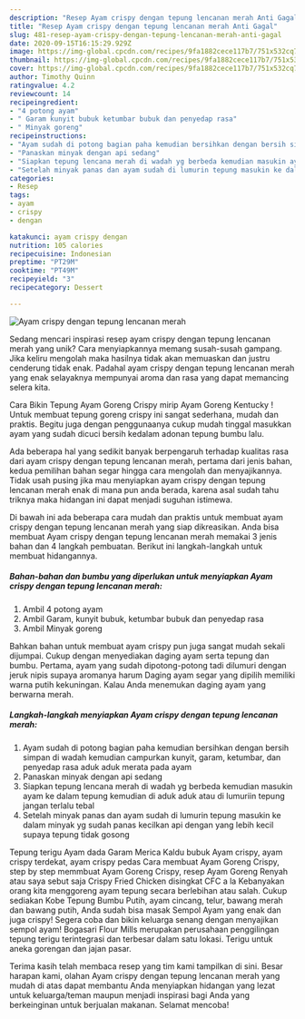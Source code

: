 ```yaml
---
description: "Resep Ayam crispy dengan tepung lencanan merah Anti Gagal"
title: "Resep Ayam crispy dengan tepung lencanan merah Anti Gagal"
slug: 481-resep-ayam-crispy-dengan-tepung-lencanan-merah-anti-gagal
date: 2020-09-15T16:15:29.929Z
image: https://img-global.cpcdn.com/recipes/9fa1882cece117b7/751x532cq70/ayam-crispy-dengan-tepung-lencanan-merah-foto-resep-utama.jpg
thumbnail: https://img-global.cpcdn.com/recipes/9fa1882cece117b7/751x532cq70/ayam-crispy-dengan-tepung-lencanan-merah-foto-resep-utama.jpg
cover: https://img-global.cpcdn.com/recipes/9fa1882cece117b7/751x532cq70/ayam-crispy-dengan-tepung-lencanan-merah-foto-resep-utama.jpg
author: Timothy Quinn
ratingvalue: 4.2
reviewcount: 14
recipeingredient:
- "4 potong ayam"
- " Garam kunyit bubuk ketumbar bubuk dan penyedap rasa"
- " Minyak goreng"
recipeinstructions:
- "Ayam sudah di potong bagian paha kemudian bersihkan dengan bersih simpan di wadah kemudian campurkan kunyit, garam, ketumbar, dan penyedap rasa aduk aduk merata pada ayam"
- "Panaskan minyak dengan api sedang"
- "Siapkan tepung lencana merah di wadah yg berbeda kemudian masukin ayam ke dalam tepung kemudian di aduk aduk atau di lumuriin tepung jangan terlalu tebal"
- "Setelah minyak panas dan ayam sudah di lumurin tepung masukin ke dalam minyak yg sudah panas kecilkan api dengan yang lebih kecil supaya tepung tidak gosong"
categories:
- Resep
tags:
- ayam
- crispy
- dengan

katakunci: ayam crispy dengan 
nutrition: 105 calories
recipecuisine: Indonesian
preptime: "PT29M"
cooktime: "PT49M"
recipeyield: "3"
recipecategory: Dessert

---
```



![Ayam crispy dengan tepung lencanan merah](https://img-global.cpcdn.com/recipes/9fa1882cece117b7/751x532cq70/ayam-crispy-dengan-tepung-lencanan-merah-foto-resep-utama.jpg)

Sedang mencari inspirasi resep ayam crispy dengan tepung lencanan merah yang unik? Cara menyiapkannya memang susah-susah gampang. Jika keliru mengolah maka hasilnya tidak akan memuaskan dan justru cenderung tidak enak. Padahal ayam crispy dengan tepung lencanan merah yang enak selayaknya mempunyai aroma dan rasa yang dapat memancing selera kita.

Cara Bikin Tepung Ayam Goreng Crispy mirip Ayam Goreng Kentucky ! Untuk membuat tepung goreng crispy ini sangat sederhana, mudah dan praktis. Begitu juga dengan penggunaanya cukup mudah tinggal masukkan ayam yang sudah dicuci bersih kedalam adonan tepung bumbu lalu.

Ada beberapa hal yang sedikit banyak berpengaruh terhadap kualitas rasa dari ayam crispy dengan tepung lencanan merah, pertama dari jenis bahan, kedua pemilihan bahan segar hingga cara mengolah dan menyajikannya. Tidak usah pusing jika mau menyiapkan ayam crispy dengan tepung lencanan merah enak di mana pun anda berada, karena asal sudah tahu triknya maka hidangan ini dapat menjadi suguhan istimewa.


Di bawah ini ada beberapa cara mudah dan praktis untuk membuat ayam crispy dengan tepung lencanan merah yang siap dikreasikan. Anda bisa membuat Ayam crispy dengan tepung lencanan merah memakai 3 jenis bahan dan 4 langkah pembuatan. Berikut ini langkah-langkah untuk membuat hidangannya.

<!--inarticleads1-->

##### Bahan-bahan dan bumbu yang diperlukan untuk menyiapkan Ayam crispy dengan tepung lencanan merah:

1. Ambil 4 potong ayam
1. Ambil  Garam, kunyit bubuk, ketumbar bubuk dan penyedap rasa
1. Ambil  Minyak goreng


Bahkan bahan untuk membuat ayam crispy pun juga sangat mudah sekali dijumpai. Cukup dengan menyediakan daging ayam serta tepung dan bumbu. Pertama, ayam yang sudah dipotong-potong tadi dilumuri dengan jeruk nipis supaya aromanya harum Daging ayam segar yang dipilih memiliki warna putih kekuningan. Kalau Anda menemukan daging ayam yang berwarna merah. 

<!--inarticleads2-->

##### Langkah-langkah menyiapkan Ayam crispy dengan tepung lencanan merah:

1. Ayam sudah di potong bagian paha kemudian bersihkan dengan bersih simpan di wadah kemudian campurkan kunyit, garam, ketumbar, dan penyedap rasa aduk aduk merata pada ayam
1. Panaskan minyak dengan api sedang
1. Siapkan tepung lencana merah di wadah yg berbeda kemudian masukin ayam ke dalam tepung kemudian di aduk aduk atau di lumuriin tepung jangan terlalu tebal
1. Setelah minyak panas dan ayam sudah di lumurin tepung masukin ke dalam minyak yg sudah panas kecilkan api dengan yang lebih kecil supaya tepung tidak gosong


Tepung terigu Ayam dada Garam Merica Kaldu bubuk Ayam crispy, ayam crispy terdekat, ayam crispy pedas Cara membuat Ayam Goreng Crispy, step by step memmbuat Ayam Goreng Crispy, resep Ayam Goreng Renyah atau saya sebut saja Crispy Fried Chicken disingkat CFC a la Kebanyakan orang kita menggoreng ayam tepung secara berlebihan atau salah. Cukup sediakan Kobe Tepung Bumbu Putih, ayam cincang, telur, bawang merah dan bawang putih, Anda sudah bisa masak Sempol Ayam yang enak dan juga crispy! Segera coba dan bikin keluarga senang dengan menyajikan sempol ayam! Bogasari Flour Mills merupakan perusahaan penggilingan tepung terigu terintegrasi dan terbesar dalam satu lokasi. Terigu untuk aneka gorengan dan jajan pasar. 

Terima kasih telah membaca resep yang tim kami tampilkan di sini. Besar harapan kami, olahan Ayam crispy dengan tepung lencanan merah yang mudah di atas dapat membantu Anda menyiapkan hidangan yang lezat untuk keluarga/teman maupun menjadi inspirasi bagi Anda yang berkeinginan untuk berjualan makanan. Selamat mencoba!

